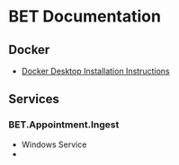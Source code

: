 # BET Documentation

## Docker
* [Docker Desktop Installation Instructions]([http://nsc-ldsk-c1-03.cis1.cisr.uscis.dhs.gov/prefserver/Documentation/Docker%20for%20Desktop%202.2.0.3%20Install.pdf](http://nsc-ldsk-c1-03.cis1.cisr.uscis.dhs.gov/prefserver/Documentation/Docker%20for%20Desktop%202.2.0.3%20Install.pdf))

## Services
### BET.Appointment.Ingest
* Windows Service
* 
<!--stackedit_data:
eyJoaXN0b3J5IjpbODI1NDEwNDUyLDEwNTA5NTE5OTEsMTUzMj
M2Nzg5NCwtMzMyNDU1MzYzXX0=
-->